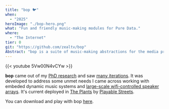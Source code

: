 ```yaml
---
title: "bop 🐦"
when: 
  - "2025"
heroImage: "./bop-hero.png"
what: "Fun and friendly music-making modules for Pure Data."
where:
  - "The Internet"
tier: 0
git: "https://github.com/zealtv/bop"
Abstract: "bop is a suite of music-making abstractions for the media programming environment Pure Data.  it is designed to be flexible, user-friendly, and fun.  it could be run on old hardware, embedded into gadgets, or be deployed at massive scale in distributed, immersive installations." 
---
```


{{< youtube 5Vw00N4vCYw >}}

**bop** came out of my [PhD research](/projects/aileron-one) and saw [many iterations](/projects/elevon-one).  It was developed to address some unmet needs I came across working with embeded dynamic music systems and [large-scale wifi-controlled speaker arrays](/projects/belief-system). It's current deployed in [The Plants](https://www.playablestreets.com/the-plants) by [Playable Streets](https://www.playablestreets.com/).

You can download and play with bop [here](https://github.com/zealtv/bop).
